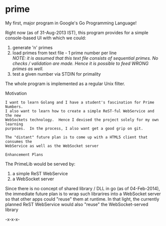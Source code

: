 prime
=====

My first, major program in Google's Go Programming Language!

Right now (as of 31-Aug-2013 IST), this program provides for a simple
console-based UI with which we could:<br/>
	<ol>
	<li>generate 'n' primes</li>
	<li>load primes from text file - 1 prime number per line<br/>
		<em>NOTE: it is assumed that this text file consists of sequential
		primes.  No checks / validation are made.  Hence it is possible
		to feed WRONG primes as well.</em></li>
	<li>test a given number via STDIN for primality</li>
	</ol>
The whole program is implemented as a regular Unix filter.

Motivation
~~~~~~~~~~
I want to learn Golang and I have a student's fascination for Prime Numbers.
I also want to learn how to create a simple ReST-ful WebService and the new
WebSockets technology.  Hence I devised the project solely for my own learning
purposes.  In the process, I also want get a good grip on git.

The "distant" future plan is to come up with a HTML5 client that consumes the
WebService as well as the WebSocket server

Enhancement Plans
~~~~~~~~~~~~~~~~~
The PrimeLib would be served by:
<ol>
	<li>a simple ReST WebService</li>
	<li>a WebSocket server</li>
</ol>

Since there is no concept of shared library / DLL in go (as of 04-Feb-2014),
the immediate future plan is to wrap such librarires into a WebSocket server
so that other apps could "reuse" them at runtime.  In that light, the currently
planned ReST WebService would also "reuse" the WebSocket-served library

-x-x-x-
